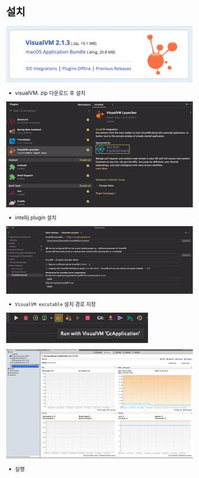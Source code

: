 # 설치

![](<../../../.gitbook/assets/image (15).png>)

* visualVM. zip 다운로드 후 설치

![](<../../../.gitbook/assets/image (3) (1).png>)

* intellij plugin 설치&#x20;

![](<../../../.gitbook/assets/image (2).png>)

* `VisualVM excutable` 설치 경로 지정&#x20;

![](<../../../.gitbook/assets/image (10) (1).png>)

![](<../../../.gitbook/assets/image (1) (1).png>)

* 실행&#x20;
